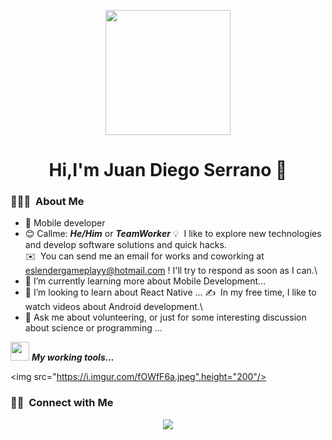 <p align="center">
  <img src="https://i.imgur.com/2LvAOku.png" height="200"/>
</p>
<div align="center">
<h1 align="center">Hi,I'm <a>Juan Diego Serrano</a> 👋</h1>
</div>


### 👨🏻‍💻 &nbsp;About Me
- 📲 Mobile developer
- 😊 Callme: ***He/Him*** or ***TeamWorker*** 
💡 &nbsp;I like to explore new technologies and develop software solutions and quick hacks.\
✉️ &nbsp;You can send me an email for works and coworking at eslendergameplayy@hotmail.com ! I'll try to respond as soon as I can.\
- 🌱 I’m currently learning more about Mobile Development...
- 👯 I’m looking to learn about React Native ...
✍️ &nbsp;In my free time, I like to watch videos about Android development.\
- 💬 Ask me about volunteering, or just for some interesting discussion about science or programming ...

<img src="https://media.giphy.com/media/iY8CRBdQXODJSCERIr/giphy.gif" width="30px">&nbsp;***My working tools...***
    
  <img src="https://i.imgur.com/fOWfF6a.jpeg",height="200"/>

### 🤝🏻 &nbsp;Connect with Me


<p align="center">
<a href="https://www.linkedin.com/in/juan-diego-serrano-monsalve/"><img src="https://img.shields.io/badge/-My%20Linkedin-0077B5?style=flat&logo=Linkedin&logoColor=white"/></a>
</p>
